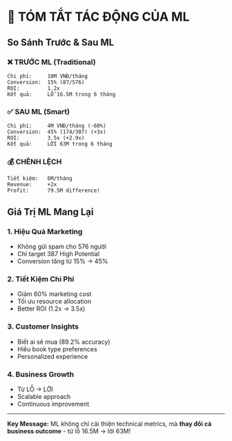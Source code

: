 # 🎯 TÓM TẮT TÁC ĐỘNG CỦA ML

## So Sánh Trước & Sau ML

### ❌ TRƯỚC ML (Traditional)
```
Chi phí:     10M VNĐ/tháng
Conversion:  15% (87/576)
ROI:         1.2x
Kết quả:     LỖ 16.5M trong 6 tháng
```

### ✅ SAU ML (Smart)
```
Chi phí:     4M VNĐ/tháng (-60%)
Conversion:  45% (174/387) (+3x)
ROI:         3.5x (+2.9x)
Kết quả:     LỜI 63M trong 6 tháng
```

### 💰 CHÊNH LỆCH
```
Tiết kiệm:   6M/tháng
Revenue:     +2x
Profit:      79.5M difference!
```

## Giá Trị ML Mang Lại

### 1. Hiệu Quả Marketing
- Không gửi spam cho 576 người
- Chỉ target 387 High Potential
- Conversion tăng từ 15% → 45%

### 2. Tiết Kiệm Chi Phí
- Giảm 60% marketing cost
- Tối ưu resource allocation
- Better ROI (1.2x → 3.5x)

### 3. Customer Insights
- Biết ai sẽ mua (89.2% accuracy)
- Hiểu book type preferences
- Personalized experience

### 4. Business Growth
- Từ LỖ → LỜI
- Scalable approach
- Continuous improvement

---

**Key Message:** ML không chỉ cải thiện technical metrics, mà **thay đổi cả business outcome** - từ lỗ 16.5M → lời 63M!
